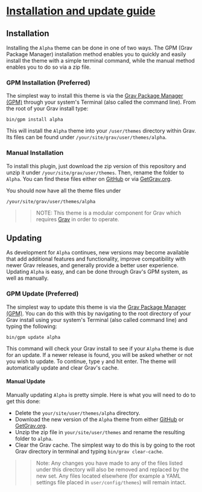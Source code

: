 # [Installation and update guide][project]
[project]: https://github.com/sommerregen/grav-theme-alpha

## Installation

Installing the `Alpha` theme can be done in one of two ways. The GPM (Grav Package Manager) installation method enables you to quickly and easily install the theme with a simple terminal command, while the manual method enables you to do so via a zip file.

### GPM Installation (Preferred)

The simplest way to install this theme is via the [Grav Package Manager (GPM)](http://learn.getgrav.org/advanced/grav-gpm) through your system's Terminal (also called the command line). From the root of your Grav install type:

    bin/gpm install alpha

This will install the `Alpha` theme into your `/user/themes` directory within Grav. Its files can be found under `/your/site/grav/user/themes/alpha`.

### Manual Installation

To install this plugin, just download the zip version of this repository and unzip it under `/your/site/grav/user/themes`. Then, rename the folder to `Alpha`. You can find these files either on [GitHub](https://github.com/sommerregen/grav-plugin-alpha) or via [GetGrav.org](http://getgrav.org/downloads/themes).

You should now have all the theme files under

    /your/site/grav/user/themes/alpha

>> NOTE: This theme is a modular component for Grav which requires [Grav](http://github.com/getgrav/grav) in order to operate.

## Updating

As development for `Alpha` continues, new versions may become available that add additional features and functionality, improve compatibility with newer Grav releases, and generally provide a better user experience. Updating `Alpha` is easy, and can be done through Grav's GPM system, as well as manually.

### GPM Update (Preferred)

The simplest way to update this theme is via the [Grav Package Manager (GPM)](http://learn.getgrav.org/advanced/grav-gpm). You can do this with this by navigating to the root directory of your Grav install using your system's Terminal (also called command line) and typing the following:

    bin/gpm update alpha

This command will check your Grav install to see if your `Alpha` theme is due for an update. If a newer release is found, you will be asked whether or not you wish to update. To continue, type `y` and hit enter. The theme will automatically update and clear Grav's cache.

#### Manual Update

Manually updating `Alpha` is pretty simple. Here is what you will need to do to get this done:

  * Delete the `your/site/user/themes/alpha` directory.
  * Download the new version of the `Alpha` theme from either [GitHub](https://github.com/sommerregen/grav-plugin-alpha) or [GetGrav.org](http://getgrav.org/downloads/themes).
  * Unzip the zip file in `your/site/user/themes` and rename the resulting folder to `alpha`.
  * Clear the Grav cache. The simplest way to do this is by going to the root Grav directory in terminal and typing `bin/grav clear-cache`.

>> Note: Any changes you have made to any of the files listed under this directory will also be removed and replaced by the new set. Any files located elsewhere (for example a YAML settings file placed in `user/config/themes`) will remain intact.
